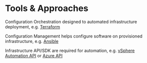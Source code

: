 # Tools & Approaches

Configuration Orchestration designed to automated infrastructure deployment, e.g. [Terraform](https://www.gartner.com/reviews/market/cloud-management-platforms/vendor/hashicorp/product/terraform-enterprise/ratings?timeFilter=12)

Configuration Management helps configure software on provisioned infrastructure, e.g. [Ansible](https://www.gartner.com/reviews/market/application-release-orchestration-solutions/vendor/red_hat/product/red-hat-ansible)

Infrastructure API/SDK are required for automation, e.g. [vSphere Automation API](https://code.vmware.com/apis/366/vsphere-automation) or [Azure API](https://docs.microsoft.com/en-us/rest/api/azure/)

